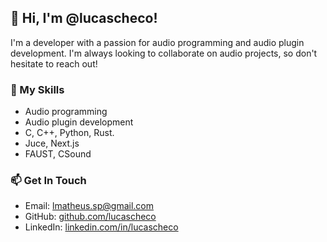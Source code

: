 ## 👋 Hi, I'm @lucascheco!

I'm a developer with a passion for audio programming and audio plugin development. I'm always looking to collaborate on audio projects, so don't hesitate to reach out!

### 🌟 My Skills

- Audio programming
- Audio plugin development
- C, C++, Python, Rust.
- Juce, Next.js
- FAUST, CSound

### 📫 Get In Touch

- Email: lmatheus.sp@gmail.com
- GitHub: [github.com/lucascheco](https://github.com/lucascheco)
- LinkedIn: [linkedin.com/in/lucascheco](https://www.linkedin.com/public-profile/settings?lipi=urn%3Ali%3Apage%3Ad_flagship3_profile_self_edit_contact-info%3BLizOI0VwSA63LdJen17SbA%3D%3D)
